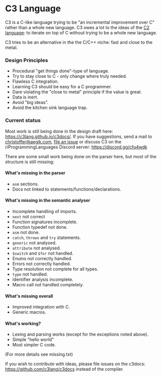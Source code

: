 # C3 Language

C3 is a C-like language trying to be "an incremental improvement over C" rather than a whole new language. 
C3 owes a lot to the ideas of the [C2 language](c2lang.org): to iterate on top of C without trying to be a 
whole new language.

C3 tries to be an alternative in the the C/C++ niche: fast and close to the metal.

### Design Principles
- Procedural "get things done"-type of language.
- Try to stay close to C - only change where truly needed.
- Flawless C integration.
- Learning C3 should be easy for a C programmer.
- Dare violating the "close to metal" principle if the value is great.
- Data is inert.
- Avoid "big ideas".
- Avoid the kitchen sink language trap.

### Current status

Most work is still being done in the design draft here: https://c3lang.github.io/c3docs/. If you have suggestions, send a mail to [christoffer@aegik.com](mailto:christoffer@aegik.com), [file an issue](https://github.com/c3lang/c3c/issues) or discuss C3 on the r/ProgrammingLanguages Discord server: https://discord.gg/cfu4wdk

There are some small work being done on the parser here, but most of the structure is still missing:

#### What's missing in the parser

- `asm` sections.
- Docs not linked to statements/functions/declarations.

#### What's missing in the semantic analyser

- Incomplete handling of imports.
- `next` not correct
- Function signatures incomplete.
- Function typedef not done.
- `asm` not done.
- `catch`, `throws` and `try` statements.
- `generic` not analysed.
- `attribute` not analysed.
- `$switch` and `$for` not handled.
- Enums not correctly handled.
- Errors not correctly handled. 
- Type resolution not complete for all types.
- `type` not handled.
- Identifier analysis incomplete. 
- Macro call not handled completely.

#### What's missing overall

- Improved integration with C.
- Generic macros.

#### What's working?

- Lexing and parsing works (except for the exceptions noted above).
- Simple "hello world"
- Most simpler C code.

(For more details see missing.txt)

If you wish to contribute with ideas, please file issues on the c3docs: https://github.com/c3lang/c3docs instead of the compiler.
